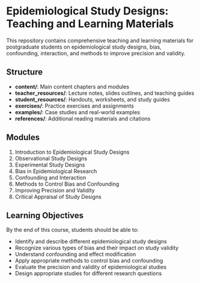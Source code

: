 # Epidemiological Study Designs: Teaching and Learning Materials

This repository contains comprehensive teaching and learning materials for postgraduate students on epidemiological study designs, bias, confounding, interaction, and methods to improve precision and validity.

## Structure

- **content/**: Main content chapters and modules
- **teacher_resources/**: Lecture notes, slides outlines, and teaching guides
- **student_resources/**: Handouts, worksheets, and study guides
- **exercises/**: Practice exercises and assignments
- **examples/**: Case studies and real-world examples
- **references/**: Additional reading materials and citations

## Modules

1. Introduction to Epidemiological Study Designs
2. Observational Study Designs
3. Experimental Study Designs
4. Bias in Epidemiological Research
5. Confounding and Interaction
6. Methods to Control Bias and Confounding
7. Improving Precision and Validity
8. Critical Appraisal of Study Designs

## Learning Objectives

By the end of this course, students should be able to:
- Identify and describe different epidemiological study designs
- Recognize various types of bias and their impact on study validity
- Understand confounding and effect modification
- Apply appropriate methods to control bias and confounding
- Evaluate the precision and validity of epidemiological studies
- Design appropriate studies for different research questions
